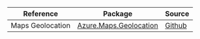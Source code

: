 | Reference | Package | Source |
|---|---|---|
|Maps Geolocation|[Azure.Maps.Geolocation](https://www.nuget.org/packages/Azure.Maps.Geolocation)|[Github](https://github.com/Azure/azure-sdk-for-net/blob/main/sdk/maps/Azure.Maps.Geolocation)|
